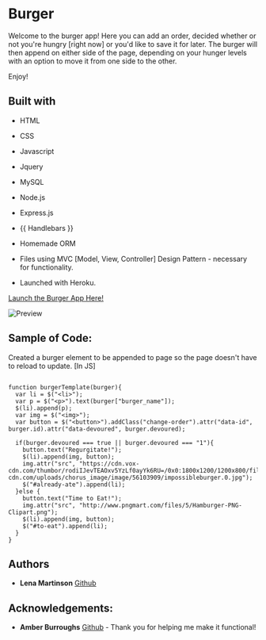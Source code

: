 # Burger

Welcome to the burger app! Here you can add an order, decided whether or not you're hungry [right now] or you'd like to save it for later.
The burger will then append on either side of the page, depending on your hunger levels with an option to move it from one side to the other.

Enjoy!

## Built with
* HTML
* CSS
* Javascript
* Jquery
* MySQL
* Node.js
* Express.js
* {{ Handlebars }}
* Homemade ORM

* Files using MVC [Model, View, Controller] Design Pattern - necessary for functionality.
* Launched with Heroku.


[Launch the Burger App Here!](https://quiet-dusk-52084.herokuapp.com/)

![Preview](http://i64.tinypic.com/2yp0t8m.png "Preview")

## Sample of Code:

Created a burger element to be appended to page so the page doesn't have to reload to update. [In JS]

```

function burgerTemplate(burger){
  var li = $("<li>");
  var p = $("<p>").text(burger["burger_name"]);
  $(li).append(p);
  var img = $("<img>");
  var button = $("<button>").addClass("change-order").attr("data-id", burger.id).attr("data-devoured", burger.devoured);

  if(burger.devoured === true || burger.devoured === "1"){
    button.text("Regurgitate!");
    $(li).append(img, button);
    img.attr("src", "https://cdn.vox-cdn.com/thumbor/rodiIJevTEAOxv5YzLf0ayYk6RU=/0x0:1800x1200/1200x800/filters:focal(756x456:1044x744)/cdn.vox-cdn.com/uploads/chorus_image/image/56103909/impossibleburger.0.jpg");
    $("#already-ate").append(li);
  }else {
    button.text("Time to Eat!");
    img.attr("src", "http://www.pngmart.com/files/5/Hamburger-PNG-Clipart.png");
    $(li).append(img, button);
    $("#to-eat").append(li);
  }
}

```


## Authors
* **Lena Martinson** [Github](https://github.com/Blonded)

## Acknowledgements:
* **Amber Burroughs** [Github](https://github.com/AmberLBurroughs) - Thank you for helping me make it functional!
